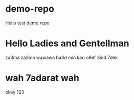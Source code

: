 # demo-repo
Hello
test demo repo

# Hello Ladies and Gentellman
za3ma za3ma
wawawa
ba3d min kari 
o9ef 3ind 7dek
# wah 7adarat wah
okey
123
